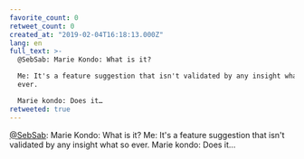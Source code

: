 ```yaml
---
favorite_count: 0
retweet_count: 0
created_at: "2019-02-04T16:18:13.000Z"
lang: en
full_text: >-
  @SebSab: Marie Kondo: What is it? 

  Me: It's a feature suggestion that isn't validated by any insight what so
  ever. 

  Marie kondo: Does it…
retweeted: true
---
```


[@SebSab](https://twitter.com/SebSab): Marie Kondo: What is it? Me: It's a
feature suggestion that isn't validated by any insight what so ever. Marie
kondo: Does it…
